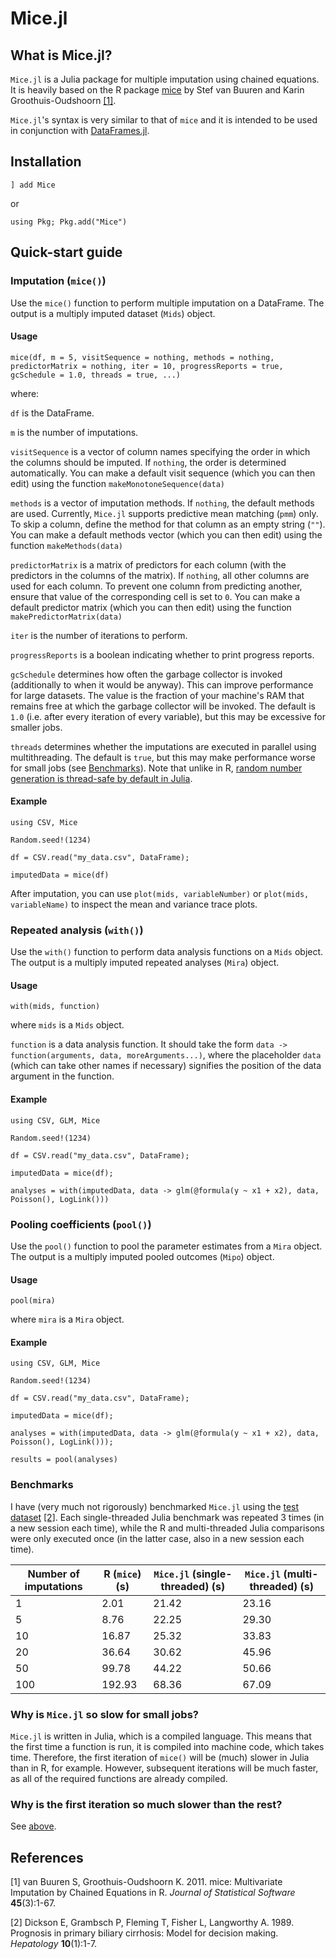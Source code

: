 # Mice.jl

## What is Mice.jl?

`Mice.jl` is a Julia package for multiple imputation using chained equations. It is heavily based on the R package [mice](https://cran.r-project.org/web/packages/mice/index.html) by Stef van Buuren and Karin Groothuis-Oudshoorn [[1]](#1).

`Mice.jl`'s syntax is very similar to that of `mice` and it is intended to be used in conjunction with [DataFrames.jl](https://github.com/JuliaData/DataFrames.jl).

## Installation

```
] add Mice
```

or

```
using Pkg; Pkg.add("Mice")
```

## Quick-start guide

### Imputation (`mice()`)
Use the `mice()` function to perform multiple imputation on a DataFrame. The output is a multiply imputed dataset (`Mids`) object.

#### Usage
```
mice(df, m = 5, visitSequence = nothing, methods = nothing, predictorMatrix = nothing, iter = 10, progressReports = true, gcSchedule = 1.0, threads = true, ...)
```
where:

`df` is the DataFrame.

`m` is the number of imputations.

`visitSequence` is a vector of column names specifying the order in which the columns should be imputed. If `nothing`, the order is determined automatically. You can make a default visit sequence (which you can then edit) using the function `makeMonotoneSequence(data)`

`methods` is a vector of imputation methods. If `nothing`, the default methods are used. Currently, `Mice.jl` supports predictive mean matching (`pmm`) only. To skip a column, define the method for that column as an empty string (`""`). You can make a default methods vector (which you can then edit) using the function `makeMethods(data)`

`predictorMatrix` is a matrix of predictors for each column (with the predictors in the columns of the matrix). If `nothing`, all other columns are used for each column. To prevent one column from predicting another, ensure that value of the corresponding cell is set to `0`. You can make a default predictor matrix (which you can then edit) using the function `makePredictorMatrix(data)`

`iter` is the number of iterations to perform.

`progressReports` is a boolean indicating whether to print progress reports.

`gcSchedule` determines how often the garbage collector is invoked (additionally to when it would be anyway). This can improve performance for large datasets. The value is the fraction of your machine's RAM that remains free at which the garbage collector will be invoked. The default is `1.0` (i.e. after every iteration of every variable), but this may be excessive for smaller jobs.

`threads` determines whether the imputations are executed in parallel using multithreading. The default is `true`, but this may make performance worse for small jobs (see [Benchmarks](#benchmarks)). Note that unlike in R, [random number generation is thread-safe by default in Julia](https://julialang.org/blog/2021/11/julia-1.7-highlights/#new_rng_reproducible_rng_in_tasks).

#### Example
```
using CSV, Mice

Random.seed!(1234)

df = CSV.read("my_data.csv", DataFrame);

imputedData = mice(df)
```

After imputation, you can use `plot(mids, variableNumber)` or `plot(mids, variableName)` to inspect the mean and variance trace plots.

### Repeated analysis (`with()`)
Use the `with()` function to perform data analysis functions on a `Mids` object. The output is a multiply imputed repeated analyses (`Mira`) object.

#### Usage
```
with(mids, function)
```
where `mids` is a `Mids` object.

`function` is a data analysis function. It should take the form `data -> function(arguments, data, moreArguments...)`, where the placeholder `data` (which can take other names if necessary) signifies the position of the data argument in the function.

#### Example
```
using CSV, GLM, Mice

Random.seed!(1234)

df = CSV.read("my_data.csv", DataFrame);

imputedData = mice(df);

analyses = with(imputedData, data -> glm(@formula(y ~ x1 + x2), data, Poisson(), LogLink()))
```

### Pooling coefficients (`pool()`)
Use the `pool()` function to pool the parameter estimates from a `Mira` object. The output is a multiply imputed pooled outcomes (`Mipo`) object.

#### Usage
```
pool(mira)
```
where `mira` is a `Mira` object.

#### Example
```
using CSV, GLM, Mice

Random.seed!(1234)

df = CSV.read("my_data.csv", DataFrame);

imputedData = mice(df);

analyses = with(imputedData, data -> glm(@formula(y ~ x1 + x2), data, Poisson(), LogLink()));

results = pool(analyses)
```

### Benchmarks

I have (very much not rigorously) benchmarked `Mice.jl` using the [test dataset](https://archive.ics.uci.edu/dataset/878) [[2]](#2). Each single-threaded Julia benchmark was repeated 3 times (in a new session each time), while the R and multi-threaded Julia comparisons were only executed once (in the latter case, also in a new session each time).

| Number of imputations | R (`mice`) (s) | `Mice.jl` (single-threaded) (s) | `Mice.jl` (multi-threaded) (s)|
| --- | --- | --- | --- |
| 1 | 2.01 | 21.42 | 23.16 |
| 5 | 8.76 | 22.25 | 29.30 |
| 10 | 16.87 | 25.32 | 33.83 |
| 20 | 36.64 | 30.62 | 45.96 |
| 50 | 99.78 | 44.22 | 50.66 |
| 100 | 192.93 | 68.36 | 67.09 |

### Why is `Mice.jl` so slow for small jobs?

`Mice.jl` is written in Julia, which is a compiled language. This means that the first time a function is run, it is compiled into machine code, which takes time. Therefore, the first iteration of `mice()` will be (much) slower in Julia than in R, for example. However, subsequent iterations will be much faster, as all of the required functions are already compiled.

### Why is the first iteration so much slower than the rest?

See [above](#why-is-micejl-so-slow-for-small-jobs).

## References
<a id="1">[1]</a>
van Buuren S, Groothuis-Oudshoorn K. 2011. mice: Multivariate Imputation by Chained Equations in R. *Journal of Statistical Software* **45**(3):1-67.

<a id="2">[2]</a>
Dickson E, Grambsch P, Fleming T, Fisher L, Langworthy A. 1989. Prognosis in primary biliary cirrhosis: Model for decision making. *Hepatology* **10**(1):1-7.
